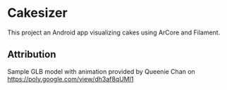 # Cakesizer

This project an Android app visualizing cakes using ArCore and Filament.

## Attribution

Sample GLB model with animation provided by Queenie Chan on https://poly.google.com/view/dh3af8qUMl1
